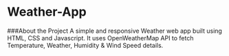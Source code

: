 # Weather-App

###About the Project
A simple and responsive Weather web app built using HTML, CSS and Javascript. It uses OpenWeatherMap API to fetch Temperature, Weather, Humidity & Wind Speed details. 
